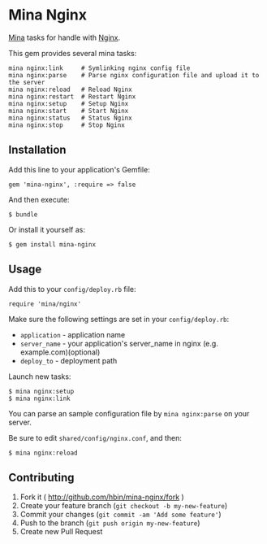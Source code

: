 # Mina Nginx

[Mina](https://github.com/nadarei/mina) tasks for handle with
[Nginx](http://nginx.com/).

This gem provides several mina tasks:

    mina nginx:link     # Symlinking nginx config file
    mina nginx:parse    # Parse nginx configuration file and upload it to the server
    mina nginx:reload   # Reload Nginx
    mina nginx:restart  # Restart Nginx
    mina nginx:setup    # Setup Nginx
    mina nginx:start    # Start Nginx
    mina nginx:status   # Status Nginx
    mina nginx:stop     # Stop Nginx

## Installation

Add this line to your application's Gemfile:

    gem 'mina-nginx', :require => false

And then execute:

    $ bundle

Or install it yourself as:

    $ gem install mina-nginx

## Usage

Add this to your `config/deploy.rb` file:

    require 'mina/nginx'

Make sure the following settings are set in your `config/deploy.rb`:

* `application` - application name
* `server_name` - your application's server_name in nginx (e.g. example.com)(optional)
* `deploy_to`   - deployment path

Launch new tasks:

```
$ mina nginx:setup
$ mina nginx:link
```

You can parse an sample configuration file by `mina nginx:parse` on your server.

Be sure to edit `shared/config/nginx.conf`, and then:

```
$ mina nginx:reload
```

## Contributing

1. Fork it ( http://github.com/hbin/mina-nginx/fork )
2. Create your feature branch (`git checkout -b my-new-feature`)
3. Commit your changes (`git commit -am 'Add some feature'`)
4. Push to the branch (`git push origin my-new-feature`)
5. Create new Pull Request
